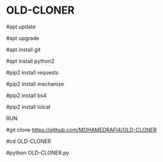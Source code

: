 # OLD-CLONER

#apt update

#apt upgrade

#apt install git

#apt install python2

#pip2 install requests

#pip2 install mechanize

#pip2 install bs4

#pip2 install lolcat

RUN

#git clone https://github.com/MOHAMEDRAFI4/OLD-CLONER

#cd OLD-CLONER


#python OLD-CLONER.py
